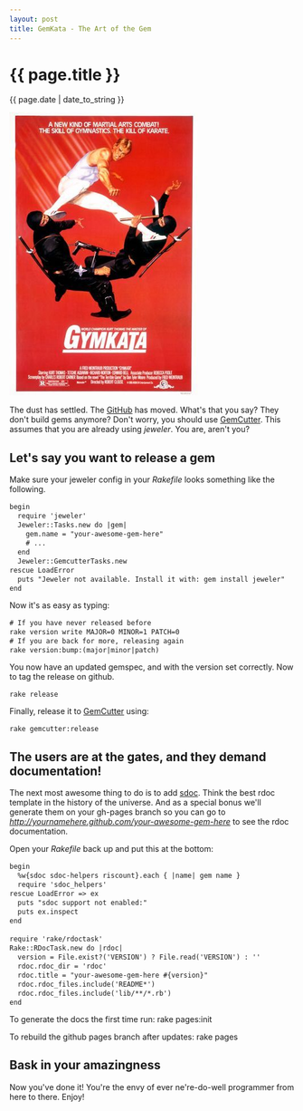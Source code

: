 ```yaml
---
layout: post
title: GemKata - The Art of the Gem
---
```

{{ page.title }}
================
<p class="meta">{{ page.date | date_to_string }}</p>

  <img class="awesome-image" src="/images/posts/gymkata.jpg" border="0" title="It's not like I could find a picture of GemKata, so deal with this" />

The dust has settled.   The [GitHub](http://github.com) has moved.  What's that you say?  They don't build gems anymore?  Don't worry, you should use [GemCutter](http://gemcutter.com).   This assumes that you are already using *jeweler*.  You are, aren't you?

## Let's say you want to release a gem

Make sure your jeweler config in your *Rakefile* looks something like the following.

    begin
      require 'jeweler'
      Jeweler::Tasks.new do |gem|
        gem.name = "your-awesome-gem-here"
        # ...
      end
      Jeweler::GemcutterTasks.new
    rescue LoadError
      puts "Jeweler not available. Install it with: gem install jeweler"
    end


Now it's as easy as typing:

    # If you have never released before
    rake version write MAJOR=0 MINOR=1 PATCH=0
    # If you are back for more, releasing again
    rake version:bump:(major|minor|patch)


You now have an updated gemspec, and with the version set correctly.  Now to tag the release on github.

    rake release


Finally, release it to [GemCutter](http://gemcutter.com) using:

    rake gemcutter:release 

## The users are at the gates, and they demand documentation!

The next most awesome thing to do is to add [sdoc](http://github.com/voloko/sdoc).  Think the best rdoc template in the history of the universe.  And as a special bonus we'll generate them on your gh-pages branch so you can go to *http://yournamehere.github.com/your-awesome-gem-here* to see the rdoc documentation.

Open your *Rakefile* back up and put this at the bottom:

    begin
      %w{sdoc sdoc-helpers riscount}.each { |name| gem name }
      require 'sdoc_helpers'
    rescue LoadError => ex
      puts "sdoc support not enabled:"
      puts ex.inspect
    end

    require 'rake/rdoctask'
    Rake::RDocTask.new do |rdoc|
      version = File.exist?('VERSION') ? File.read('VERSION') : ''
      rdoc.rdoc_dir = 'rdoc'
      rdoc.title = "your-awesome-gem-here #{version}"
      rdoc.rdoc_files.include('README*')
      rdoc.rdoc_files.include('lib/**/*.rb')
    end

To generate the docs the first time run:
    rake pages:init

To rebuild the github pages branch after updates:
    rake pages

## Bask in your amazingness

Now you've done it!  You're the envy of ever ne're-do-well programmer from here to there.   Enjoy!
